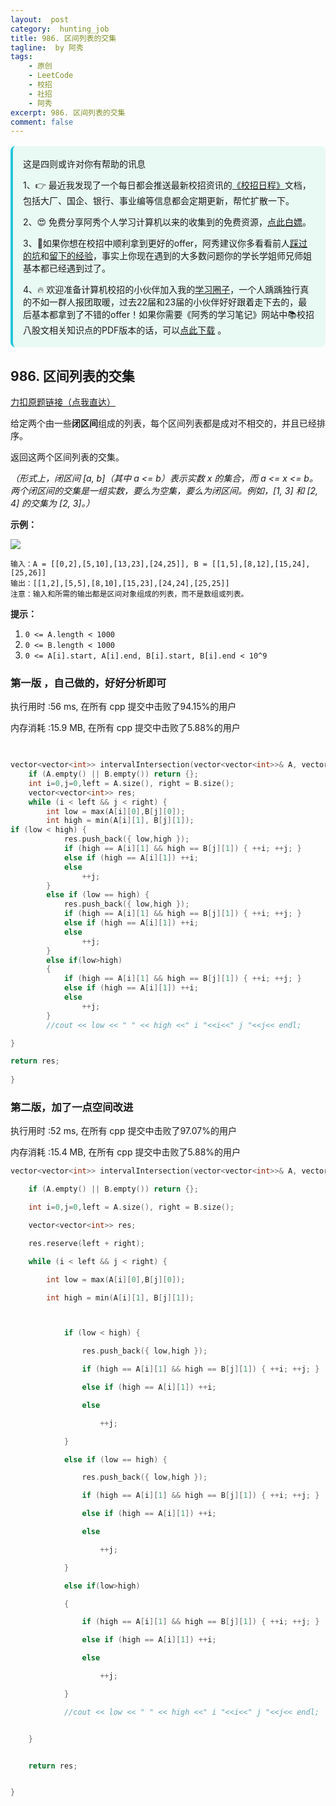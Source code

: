 ```yaml
---
layout:  post
category:  hunting_job
title: 986. 区间列表的交集
tagline:  by 阿秀
tags:
    - 原创
    - LeetCode
    - 校招
    - 社招
    - 阿秀
excerpt: 986. 区间列表的交集
comment: false
---
```




<div style="border-color: #24C6DC;
            background-color: #e9f9f3;         
            margin: 1rem 0;
        padding: .25rem 1rem;
        border-left-width: .3rem;
        border-left-style: solid;
        border-radius: .5rem;
        color: inherit;">
  <p>这是四则或许对你有帮助的讯息</p>
  <p>1、👉 最近我发现了一个每日都会推送最新校招资讯的<a style="text-decoration: underline" href="https://flowus.cn/ee50d5eb-3cd5-4f74-880e-95b215dd4ff2" target="_blank">《校招日程》</a>文档，包括大厂、国企、银行、事业编等信息都会定期更新，帮忙扩散一下。</p>  
  <p>2、😍
    免费分享阿秀个人学习计算机以来的收集到的免费资源，<a style="text-decoration: underline" href="/notes/07-resources/01-free/01-introduce.html" target="_blank">点此白嫖</a>。
  </p>
  <p>3、🚀如果你想在校招中顺利拿到更好的offer，阿秀建议你多看看前人<a style="text-decoration: underline" href="https://www.yuque.com/tuobaaxiu/httmmc/npg1k81zeq4wfpyz" target="_blank">踩过的坑</a>和<a style="text-decoration: underline"  target="_blank" href="https://www.yuque.com/tuobaaxiu/httmmc/gge9ppd0mbu2d3dp">留下的经验</a>，事实上你现在遇到的大多数问题你的学长学姐师兄师姐基本都已经遇到过了。
  </p>
  <p>4、🔥 欢迎准备计算机校招的小伙伴加入我的<a  style="text-decoration: underline" href="https://www.yuque.com/tuobaaxiu/httmmc/xg0otqvc17wfx4u9" target="_blank">学习圈子</a>，一个人踽踽独行真的不如一群人报团取暖，过去22届和23届的小伙伴好好跟着走下去的，最后基本都拿到了不错的offer！如果你需要《阿秀的学习笔记》网站中📚︎校招八股文相关知识点的PDF版本的话，可以<a style="text-decoration: underline" href="/notes/08-other/02-question.html#_5、如何下载阿秀的学习笔记内容pdf版本" target="_blank">点此下载</a> 。</p>   </div>




## 986. 区间列表的交集

[力扣原题链接（点我直达）](https://leetcode-cn.com/problems/interval-list-intersections/)

给定两个由一些**闭区间**组成的列表，每个区间列表都是成对不相交的，并且已经排序。

返回这两个区间列表的交集。

*（形式上，闭区间 [a, b]（其中 a <= b）表示实数 x 的集合，而 a <= x <= b。两个闭区间的交集是一组实数，要么为空集，要么为闭区间。例如，[1, 3] 和 [2, 4] 的交集为 [2, 3]。）*

 

**示例：**

**![](https://axiu-image-bed.oss-cn-shanghai.aliyuncs.com/img/202207032149094.png)**

```
输入：A = [[0,2],[5,10],[13,23],[24,25]], B = [[1,5],[8,12],[15,24],[25,26]]
输出：[[1,2],[5,5],[8,10],[15,23],[24,24],[25,25]]
注意：输入和所需的输出都是区间对象组成的列表，而不是数组或列表。
```

 

**提示：**

1. `0 <= A.length < 1000`
2. `0 <= B.length < 1000`
3. `0 <= A[i].start, A[i].end, B[i].start, B[i].end < 10^9`





### 第一版 ，自己做的，好好分析即可



执行用时 :56 ms, 在所有 cpp 提交中击败了94.15%的用户

内存消耗 :15.9 MB, 在所有 cpp 提交中击败了5.88%的用户

 


```C++
		

vector<vector<int>> intervalIntersection(vector<vector<int>>& A, vector<vector<int>>& B) {
    if (A.empty() || B.empty()) return {};
	int i=0,j=0,left = A.size(), right = B.size();
	vector<vector<int>> res;
	while (i < left && j < right) {
		int low = max(A[i][0],B[j][0]);
		int high = min(A[i][1], B[j][1]);
if (low < high) {
			res.push_back({ low,high });
			if (high == A[i][1] && high == B[j][1]) { ++i; ++j; }
			else if (high == A[i][1]) ++i;
			else
				++j;
		}
		else if (low == high) { 
			res.push_back({ low,high });
			if (high == A[i][1] && high == B[j][1]) { ++i; ++j; }
			else if (high == A[i][1]) ++i;
			else
				++j;
		}
		else if(low>high)
		{
			if (high == A[i][1] && high == B[j][1]) { ++i; ++j; }
			else if (high == A[i][1]) ++i;
			else
				++j;
		}
		//cout << low << " " << high <<" i "<<i<<" j "<<j<< endl;

}

return res;
    
}
```




### 第二版，加了一点空间改进

执行用时 :52 ms, 在所有 cpp 提交中击败了97.07%的用户

内存消耗 :15.4 MB, 在所有 cpp 提交中击败了5.88%的用户



```c++
vector<vector<int>> intervalIntersection(vector<vector<int>>& A, vector<vector<int>>& B) {

	if (A.empty() || B.empty()) return {};

	int i=0,j=0,left = A.size(), right = B.size();

	vector<vector<int>> res;

	res.reserve(left + right);

	while (i < left && j < right) {

		int low = max(A[i][0],B[j][0]);

		int high = min(A[i][1], B[j][1]);



			if (low < high) {

				res.push_back({ low,high });

				if (high == A[i][1] && high == B[j][1]) { ++i; ++j; }

				else if (high == A[i][1]) ++i;

				else

					++j;

			}

			else if (low == high) { 

				res.push_back({ low,high });

				if (high == A[i][1] && high == B[j][1]) { ++i; ++j; }

				else if (high == A[i][1]) ++i;

				else

					++j;

			}

			else if(low>high)

			{

				if (high == A[i][1] && high == B[j][1]) { ++i; ++j; }

				else if (high == A[i][1]) ++i;

				else

					++j;

			}

			//cout << low << " " << high <<" i "<<i<<" j "<<j<< endl;


	}


	return res;


}
```

